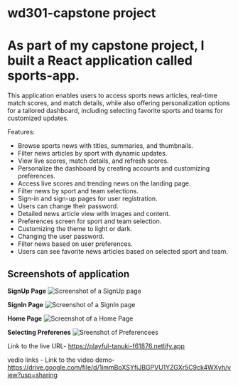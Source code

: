 # wd301-capstone project
# As part of my capstone project, I built a React application called sports-app.

This application enables users to access sports news articles, real-time match scores, and match details, while also offering personalization options for a tailored dashboard, including selecting favorite sports and teams for customized updates.

Features:
* Browse sports news with titles, summaries, and thumbnails.
* Filter news articles by sport with dynamic updates.
* View live scores, match details, and refresh scores.
* Personalize the dashboard by creating accounts and customizing preferences.
* Access live scores and trending news on the landing page.
* Filter news by sport and team selections.
* Sign-in and sign-up pages for user registration.
* Users can change their password.
* Detailed news article view with images and content.
* Preferences screen for sport and team selection.
* Customizing the theme to light or dark.
* Changing the user password.
* Filter news based on user preferences.
* Users can see favorite news articles based on selected sport and team.

## Screenshots of application
**SignUp Page**
![Screenshot of a SignUp page](https://drive.google.com/uc?export=view&id=1XHQnWrhdC1XY8aBwbMO6BBFgxECCK7bK)

**SignIn Page**
![Screenshot of a SignIn page](https://drive.google.com/uc?export=view&id=1y614j4stEyENvAIJP7OUYiUKfNqp7oP5)

**Home Page**
![Screenshot of a Home Page](https://drive.google.com/uc?export=view&id=1AJaGqfbp2exypN_jNfYbzachY0NBt01W)

**Selecting Preferenes**
![Sreenshot of Preferencees](https://drive.google.com/uc?export=view&id=1lqUE9Z5sw8AlD75hvZUiBflwQDu9N_st)

Link to the live URL- https://playful-tanuki-f61876.netlify.app

vedio links - 
Link to the video demo- https://drive.google.com/file/d/1immBoXSYfiJBGPVU1YZGXr5C9ck4WXyh/view?usp=sharing
